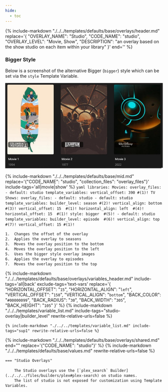 ```yaml
---
hide:
  - toc
---
```

{%
    include-markdown "./../../templates/defaults/base/overlays/header.md"
    replace='{
        "OVERLAY_NAME": "Studio", 
        "CODE_NAME": "studio",
        "OVERLAY_LEVEL": "Movie, Show",
        "DESCRIPTION": "an overlay based on the show studio on each item within your library"
    }'
    end='<!--rec-sub-->'
%}

### Bigger Style

Below is a screenshot of the alternative Bigger (`bigger`) style which can be set via the `style` Template Variable.

![studio_bigger](../../assets/images/defaults/overlays/studio_bigger.jpg)

{% 
    include-markdown "./../../templates/defaults/base/mid.md" 
    replace='{"CODE_NAME": "studio", "collection_files": "overlay_files"}' 
    include-tags='all|movie|show' 
%}
    ```yaml
    libraries:
      Movies:
        overlay_files:
          - default: studio
            template_variables:
              vertical_offset: 390 #(1)!
      TV Shows:
        overlay_files:
          - default: studio
          - default: studio
            template_variables:
              builder_level: season #(2)!
              vertical_align: bottom  #(3)!
              vertical_offset: 15  #(1)!
              horizontal_align: left  #(4)!
              horizontal_offset: 15  #(1)!
              style: bigger  #(5)!
          - default: studio
            template_variables:
              builder_level: episode  #(6)!
              vertical_align: top  #(7)!
              vertical_offset: 15 #(1)!
    ```

    1.  Changes the offset of the overlay
    2.  Applies the overlay to seasons
    3.  Moves the overlay position to the bottom
    4.  Moves the overlay position to the left
    5.  Uses the bigger style overlay images
    6.  Applies the overlay to episodes
    7.  Moves the overlay position to the top

{% 
    include-markdown "./../../templates/defaults/base/overlays/variables_header.md"
    include-tags='all|back'
    exclude-tags='text-vars'
    replace='{
        "HORIZONTAL_OFFSET": "`15`",
        "HORIZONTAL_ALIGN": "`left`",
        "VERTICAL_OFFSET": "`150`",
        "VERTICAL_ALIGN": "`bottom`",
        "BACK_COLOR": "`#00000099`",
        "BACK_RADIUS": "`30`",
        "BACK_WIDTH": "`305`",
        "BACK_HEIGHT": "`105`"
    }'
%}
    {%
        include-markdown "./../../templates/variable_list.md"
        include-tags="studio-overlay|builder_level"
        rewrite-relative-urls=false
    %}

    {% include-markdown "./../../templates/variable_list.md" include-tags="sup1" rewrite-relative-urls=false %}

{% include-markdown "./../../templates/defaults/base/overlays/shared.md" end="<!--text-variables-->" replace='{"CODE_NAME": "studio"}' %}
{% include-markdown "./../../templates/defaults/base/values.md" rewrite-relative-urls=false %}

    === "Studio Overlays"
    
        The Studio overlays use the [`plex_search` Builder](../../../files/builders/plex#plex-search) on studio names. 
        The list of studio is not exposed for customization using Template Variables.
